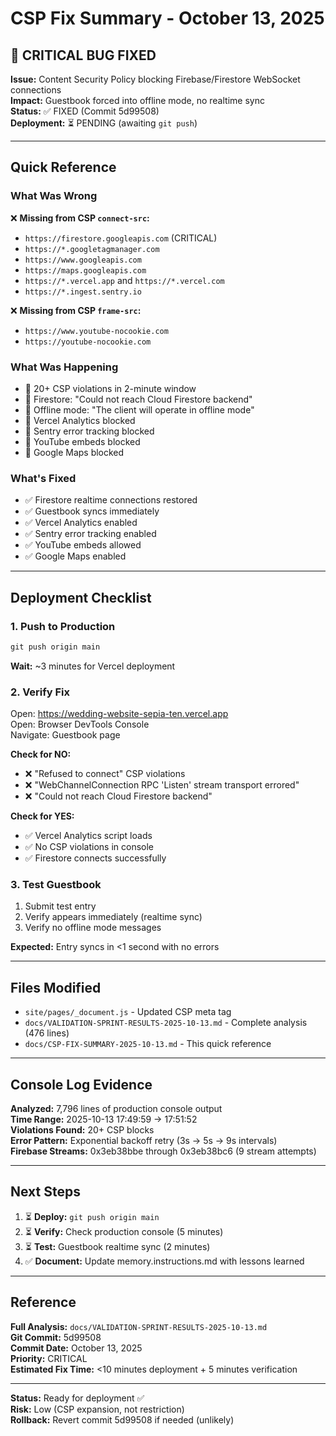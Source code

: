# CSP Fix Summary - October 13, 2025

## 🚨 CRITICAL BUG FIXED

**Issue:** Content Security Policy blocking Firebase/Firestore WebSocket connections  
**Impact:** Guestbook forced into offline mode, no realtime sync  
**Status:** ✅ FIXED (Commit 5d99508)  
**Deployment:** ⏳ PENDING (awaiting `git push`)

---

## Quick Reference

### What Was Wrong

❌ **Missing from CSP `connect-src`:**

- `https://firestore.googleapis.com` (CRITICAL)
- `https://*.googletagmanager.com`
- `https://www.googleapis.com`
- `https://maps.googleapis.com`
- `https://*.vercel.app` and `https://*.vercel.com`
- `https://*.ingest.sentry.io`

❌ **Missing from CSP `frame-src`:**

- `https://www.youtube-nocookie.com`
- `https://youtube-nocookie.com`

### What Was Happening

- 🔴 20+ CSP violations in 2-minute window
- 🔴 Firestore: "Could not reach Cloud Firestore backend"
- 🔴 Offline mode: "The client will operate in offline mode"
- 🔴 Vercel Analytics blocked
- 🔴 Sentry error tracking blocked
- 🔴 YouTube embeds blocked
- 🔴 Google Maps blocked

### What's Fixed

- ✅ Firestore realtime connections restored
- ✅ Guestbook syncs immediately
- ✅ Vercel Analytics enabled
- ✅ Sentry error tracking enabled
- ✅ YouTube embeds allowed
- ✅ Google Maps enabled

---

## Deployment Checklist

### 1. Push to Production

```powershell
git push origin main
```

**Wait:** ~3 minutes for Vercel deployment

### 2. Verify Fix

Open: <https://wedding-website-sepia-ten.vercel.app>  
Open: Browser DevTools Console  
Navigate: Guestbook page

**Check for NO:**

- ❌ "Refused to connect" CSP violations
- ❌ "WebChannelConnection RPC 'Listen' stream transport errored"
- ❌ "Could not reach Cloud Firestore backend"

**Check for YES:**

- ✅ Vercel Analytics script loads
- ✅ No CSP violations in console
- ✅ Firestore connects successfully

### 3. Test Guestbook

1. Submit test entry
2. Verify appears immediately (realtime sync)
3. Verify no offline mode messages

**Expected:** Entry syncs in <1 second with no errors

---

## Files Modified

- `site/pages/_document.js` - Updated CSP meta tag
- `docs/VALIDATION-SPRINT-RESULTS-2025-10-13.md` - Complete analysis (476 lines)
- `docs/CSP-FIX-SUMMARY-2025-10-13.md` - This quick reference

---

## Console Log Evidence

**Analyzed:** 7,796 lines of production console output  
**Time Range:** 2025-10-13 17:49:59 → 17:51:52  
**Violations Found:** 20+ CSP blocks  
**Error Pattern:** Exponential backoff retry (3s → 5s → 9s intervals)  
**Firebase Streams:** 0x3eb38bbe through 0x3eb38bc6 (9 stream attempts)

---

## Next Steps

1. ⏳ **Deploy:** `git push origin main`
2. ⏳ **Verify:** Check production console (5 minutes)
3. ⏳ **Test:** Guestbook realtime sync (2 minutes)
4. ✅ **Document:** Update memory.instructions.md with lessons learned

---

## Reference

**Full Analysis:** `docs/VALIDATION-SPRINT-RESULTS-2025-10-13.md`  
**Git Commit:** 5d99508  
**Commit Date:** October 13, 2025  
**Priority:** CRITICAL  
**Estimated Fix Time:** <10 minutes deployment + 5 minutes verification

---

**Status:** Ready for deployment ✅  
**Risk:** Low (CSP expansion, not restriction)  
**Rollback:** Revert commit 5d99508 if needed (unlikely)
